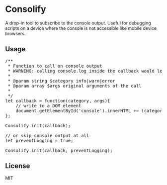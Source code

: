 # Consolify
 
A drop-in tool to subscribe to the console output. Useful for debugging scripts on a device where the console is not accessible like mobile device browsers. 
 
## Usage

<pre>
/**
 * Function to call on console output
 * WARNING: calling console.log inside the callback would lead to an infinite recursion
 *
 * @param string $category info|warn|error
 * @param array $args original arguments of the call 
 *
 */
let callback = function(category, args){
    // write to a DOM element
    document.getElementById('console').innerHTML += (category + ": " + JSON.stringify(args) + "\n"); 
};

Consolify.init(callback);

// or skip console output at all
let preventLogging = true;

Consolify.init(callback, preventLogging);
</pre>

## License
MIT
